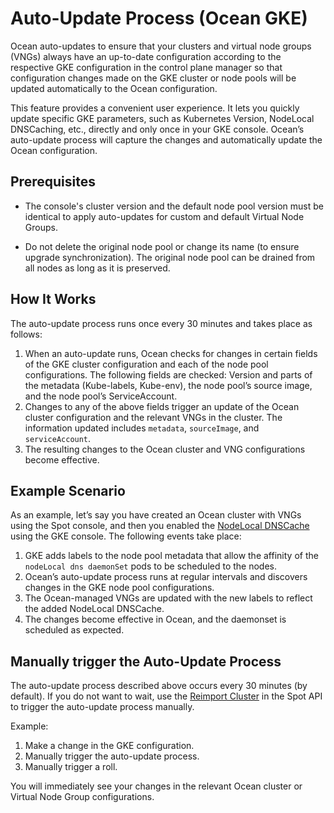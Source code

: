 # Auto-Update Process (Ocean GKE)

Ocean auto-updates to ensure that your clusters and virtual node groups (VNGs) always have an up-to-date configuration according to the respective GKE configuration in the control plane manager so that configuration changes made on the GKE cluster or node pools will be updated automatically to the Ocean configuration.

This feature provides a convenient user experience. It lets you quickly update specific GKE parameters, such as Kubernetes Version, NodeLocal DNSCaching, etc., directly and only once in your GKE console.
Ocean’s auto-update process will capture the changes and automatically update the Ocean configuration.

## Prerequisites

- The console's cluster version and the default node pool version must be identical to apply auto-updates for custom and default Virtual Node Groups.

- Do not delete the original node pool or change its name (to ensure upgrade synchronization). The original node pool can be drained from all nodes as long as it is preserved.

## How It Works

The auto-update process runs once every 30 minutes and takes place as follows:

1. When an auto-update runs, Ocean checks for changes in certain fields of the GKE cluster configuration and each of the node pool configurations. The following fields are checked: Version and parts of the metadata (Kube-labels, Kube-env), the node pool’s source image, and the node pool’s ServiceAccount.
2. Changes to any of the above fields trigger an update of the Ocean cluster configuration and the relevant VNGs in the cluster. The information updated includes `metadata`, `sourceImage`, and `serviceAccount`.
3. The resulting changes to the Ocean cluster and VNG configurations become effective.

## Example Scenario

As an example, let’s say you have created an Ocean cluster with VNGs using the Spot console, and then you enabled the [NodeLocal DNSCache](https://cloud.google.com/kubernetes-engine/docs/how-to/nodelocal-dns-cache) using the GKE console. The following events take place:

1. GKE adds labels to the node pool metadata that allow the affinity of the `nodeLocal dns daemonSet` pods to be scheduled to the nodes.
2. Ocean’s auto-update process runs at regular intervals and discovers changes in the GKE node pool configurations.
3. The Ocean-managed VNGs are updated with the new labels to reflect the added NodeLocal DNSCache.
4. The changes become effective in Ocean, and the daemonset is scheduled as expected.

## Manually trigger the Auto-Update Process

The auto-update process described above occurs every 30 minutes (by default). If you do not want to wait, use the [Reimport Cluster](https://docs.spot.io/api/#operation/reImportGke) in the Spot API to trigger the auto-update process manually.

Example:

1. Make a change in the GKE configuration.
2. Manually trigger the auto-update process.
3. Manually trigger a roll.

You will immediately see your changes in the relevant Ocean cluster or Virtual Node Group configurations.
